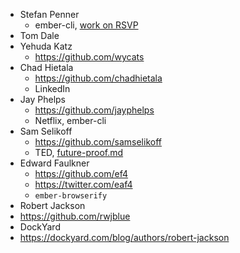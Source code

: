 * Stefan Penner
  * ember-cli, [work on RSVP][1.0-rc4]
* Tom Dale
* Yehuda Katz
  * https://github.com/wycats
* Chad Hietala
  * https://github.com/chadhietala
  * LinkedIn
* Jay Phelps
  * https://github.com/jayphelps
  * Netflix, ember-cli
* Sam Selikoff
  * https://github.com/samselikoff
  * TED, [future-proof.md](https://gist.github.com/samselikoff/1d7300ce59d216fdaf97)
* Edward Faulkner
  * https://github.com/ef4
  * https://twitter.com/eaf4
  * `ember-browserify`
* Robert Jackson
 * https://github.com/rwjblue
 * DockYard
 * https://dockyard.com/blog/authors/robert-jackson

[1.0-rc4]: http://emberjs.com/blog/2013/05/28/ember-1-0-rc4.html
